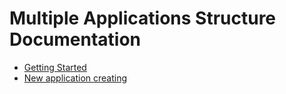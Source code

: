 Multiple Applications Structure Documentation
=============================================

- [Getting Started](./Resources/doc/getting-started.md)
- [New application creating](./Resources/doc/new-application-created.md)
